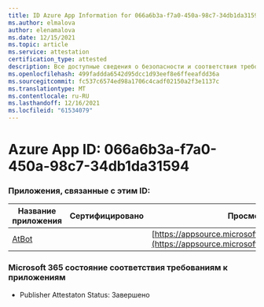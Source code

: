 ```yaml
---
title: ID Azure App Information for 066a6b3a-f7a0-450a-98c7-34db1da31594
ms.author: elmalova
author: elenamalova
ms.date: 12/15/2021
ms.topic: article
ms.service: attestation
certification_type: attested
description: Все доступные сведения о безопасности и соответствия требованиям для 066a6b3a-f7a0-450a-98c7-34db1da31594.
ms.openlocfilehash: 499faddda6542d95dcc1d93eef8e6ffeeafdd36a
ms.sourcegitcommit: fc537c6574ed98a1706c4cadf02150a2f3e1137c
ms.translationtype: MT
ms.contentlocale: ru-RU
ms.lasthandoff: 12/16/2021
ms.locfileid: "61534079"
---
```

# <a name="azure-app-id-066a6b3a-f7a0-450a-98c7-34db1da31594"></a>Azure App ID: 066a6b3a-f7a0-450a-98c7-34db1da31594


### <a name="apps-associated-with-this-id"></a>Приложения, связанные с этим ID:
| **Название приложения** | **Сертифицировано** | **Просмотр в AppSource** |
|--------------|---------------|-----------------------|
| [AtBot](https://docs.microsoft.com/microsoft-365-app-certification/forward/WA104381219) |  | [https://appsource.microsoft.com/product/office/WA104381219](https://appsource.microsoft.com/product/office/WA104381219) |

### <a name="microsoft-365-app-compliance-status"></a>Microsoft 365 состояние соответствия требованиям к приложениям
- Publisher Attestaton Status: Завершено
